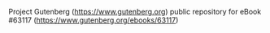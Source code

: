 Project Gutenberg (https://www.gutenberg.org) public repository for
eBook #63117 (https://www.gutenberg.org/ebooks/63117)
